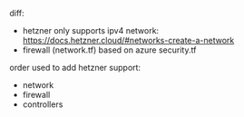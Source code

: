 diff:
- hetzner only supports ipv4 network: https://docs.hetzner.cloud/#networks-create-a-network
- firewall (network.tf) based on azure security.tf

order used to add hetzner support:
- network
- firewall
- controllers